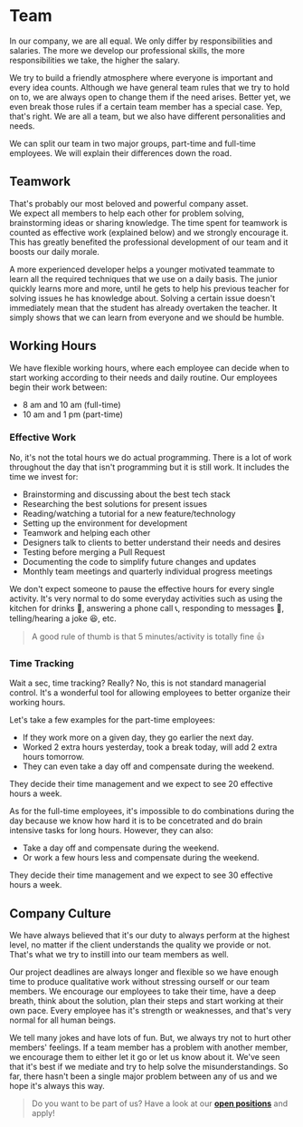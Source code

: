 # Team
In our company, we are all equal. We only differ by responsibilities and salaries.
The more we develop our professional skills, the more responsibilities we take, the higher the salary.

We try to build a friendly atmosphere where everyone is important and every idea counts. Although we have general 
team rules that we try to hold on to, we are always open to change them if the need arises. Better yet, we even break 
those rules if a certain team member has a special case. Yep, that's right. We are all a team, but we also have 
different personalities and needs.

We can split our team in two major groups, part-time and full-time employees. 
We will explain their differences down the road.

## Teamwork
That's probably our most beloved and powerful company asset.  
We expect all members to help each other for problem solving, brainstorming ideas or sharing knowledge. The 
time spent for teamwork is counted as effective work (explained below) and we strongly encourage it. This has 
greatly benefited the professional development of our team and it boosts our daily morale.

A more experienced developer helps a younger motivated teammate to learn all the required techniques that 
we use on a daily basis. The junior quickly learns more and more, until he gets to help his previous teacher 
for solving issues he has knowledge about. Solving a certain issue doesn't immediately mean that the student 
has already overtaken the teacher. It simply shows that we can learn from everyone and we should be 
humble.

## Working Hours
We have flexible working hours, where each employee can decide when to start working according to their needs 
and daily routine. Our employees begin their work between:
- 8 am and 10 am (full-time)
- 10 am and 1 pm (part-time)

### Effective Work
No, it's not the total hours we do actual programming. There is a lot of work throughout the day that isn't 
programming but it is still work. It includes the time we invest for:
- Brainstorming and discussing about the best tech stack
- Researching the best solutions for present issues
- Reading/watching a tutorial for a new feature/technology
- Setting up the environment for development
- Teamwork and helping each other
- Designers talk to clients to better understand their needs and desires
- Testing before merging a Pull Request
- Documenting the code to simplify future changes and updates
- Monthly team meetings and quarterly individual progress meetings

We don't expect someone to pause the effective hours for every single activity. It's very normal to do 
some everyday activities such as using the kitchen for drinks 🍹, answering a phone call 📞, 
responding to messages 💬, telling/hearing a joke 😆, etc.

> A good rule of thumb is that 5 minutes/activity is totally fine 👍

### Time Tracking
Wait a sec, time tracking? Really? No, this is not standard managerial control. It's a wonderful
tool for allowing employees to better organize their working hours.

Let's take a few examples for the part-time employees:
- If they work more on a given day, they go earlier the next day.
- Worked 2 extra hours yesterday, took a break today, will add 2 extra hours tomorrow.
- They can even take a day off and compensate during the weekend.

They decide their time management and we expect to see 20 effective hours a week.

As for the full-time employees, it's impossible to do combinations during the day because we know how hard 
it is to be concetrated and do brain intensive tasks for long hours. However, they can also:
- Take a day off and compensate during the weekend.
- Or work a few hours less and compensate during the weekend.

They decide their time management and we expect to see 30 effective hours a week.

## Company Culture
We have always believed that it's our duty to always perform at the highest level, no matter if the client 
understands the quality we provide or not. That's what we try to instill into our team members as well.

Our project deadlines are always longer and flexible so we have enough time to produce qualitative work 
without stressing ourself or our team members. We encourage our employees to take their time, 
have a deep breath, think about the solution, plan their steps and start working at their own pace. 
Every employee has it's strength or weaknesses, and that's very normal for all human beings.

We tell many jokes and have lots of fun. But, we always try not to hurt other members' feelings. If a team 
member has a problem with another member, we encourage them to either let it go or let us know about it. 
We've seen that it's best if we mediate and try to help solve the misunderstandings. So far, there hasn't 
been a single major problem between any of us and we hope it's always this way.


> Do you want to be part of us? Have a look at our **[open positions](https://www.luckymedia.dev/careers)** and apply!